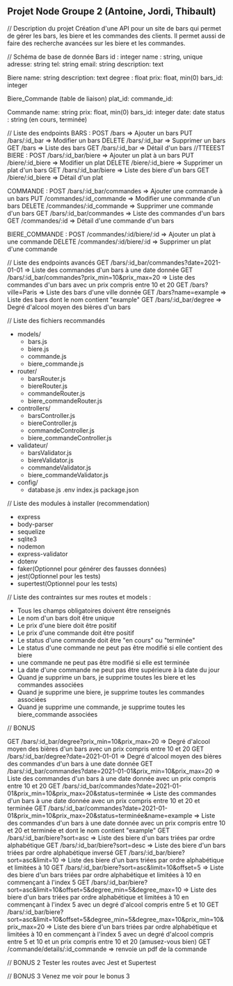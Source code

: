## Projet Node Groupe 2 (Antoine, Jordi, Thibault)


// Description du projet
Création d'une API pour un site de bars qui permet de gérer les bars, les biere et les commandes des clients.
Il permet aussi de faire des recherche avancées sur les biere et les commandes.

// Schéma de base de donnée
Bars
  id : integer
  name : string, unique
  adresse: string
  tel: string
  email: string
  description: text

Biere
  name: string
  description: text
  degree : float
  prix: float, min(0)
  bars_id: integer


Biere_Commande (table de liaison)
  plat_id:
  commande_id:

Commande 
name: string
prix: float, min(0)
bars_id: integer
date: date
status : string (en cours, terminée)

// Liste des endpoints
BARS : 
  POST /bars => Ajouter un bars
  PUT /bars/:id_bar => Modifier un bars
  DELETE /bars/:id_bar => Supprimer un bars
  GET /bars => Liste des bars
  GET /bars/:id_bar => Détail d'un bars
//TTEEEST
BIERE : 
  POST /bars/:id_bar/biere => Ajouter un plat à un bars
  PUT /biere/:id_biere => Modifier un plat
  DELETE /biere/:id_biere => Supprimer un plat d'un bars
  GET /bars/:id_bar/biere => Liste des biere d'un bars
  GET /biere/:id_biere => Détail d'un plat

COMMANDE :
  POST /bars/:id_bar/commandes => Ajouter une commande à un bars
  PUT /commandes/:id_commande => Modifier une commande d'un bars
  DELETE /commandes/:id_commande => Supprimer une commande d'un bars
  GET /bars/:id_bar/commandes => Liste des commandes d'un bars
  GET /commandes/:id => Détail d'une commande d'un bars

BIERE_COMMANDE :
  POST /commandes/:id/biere/:id => Ajouter un plat à une commande
  DELETE /commandes/:id/biere/:id => Supprimer un plat d'une commande
  
// Liste des endpoints avancés
  GET /bars/:id_bar/commandes?date=2021-01-01 => Liste des commandes d'un bars à une date donnée
  GET /bars/:id_bar/commandes?prix_min=10&prix_max=20 => Liste des commandes d'un bars avec un prix compris entre 10 et 20
  GET /bars?ville=Paris => Liste des bars d'une ville donnée
  GET /bars?name=example => Liste des bars dont le nom contient "example"
  GET /bars/:id_bar/degree => Degré d'alcool moyen des bières d'un bars

// Liste des fichiers recommandés
- models/
  - bars.js
  - biere.js
  - commande.js
  - biere_commande.js
- router/
  - barsRouter.js
  - biereRouter.js
  - commandeRouter.js
  - biere_commandeRouter.js
- controllers/
  - barsController.js
  - biereController.js
  - commandeController.js
  - biere_commandeController.js
- validateur/
  - barsValidator.js
  - biereValidator.js
  - commandeValidator.js
  - biere_commandeValidator.js
- config/
  - database.js
.env
index.js
package.json


// Liste des modules à installer (recommendation)
- express
- body-parser
- sequelize
- sqlite3
- nodemon
- express-validator
- dotenv
- faker(Optionnel pour générer des fausses données)
- jest(Optionnel pour les tests)
- supertest(Optionnel pour les tests)

// Liste des contraintes sur mes routes et models :
- Tous les champs obligatoires doivent être renseignés
- Le nom d'un bars doit être unique
- Le prix d'une biere doit être positif
- Le prix d'une commande doit être positif
- Le status d'une commande doit être "en cours" ou "terminée"
- Le status d'une commande ne peut pas être modifié si elle contient des biere
- une commande ne peut pas être modifié si elle est terminée
- La date d'une commande ne peut pas être supérieure à la date du jour
- Quand je supprime un bars, je supprime toutes les biere et les commandes associées
- Quand je supprime une biere, je supprime toutes les commandes associées
- Quand je supprime une commande, je supprime toutes les biere_commande associées

// BONUS

GET /bars/:id_bar/degree?prix_min=10&prix_max=20 => Degré d'alcool moyen des bières d'un bars avec un prix compris entre 10 et 20
GET /bars/:id_bar/degree?date=2021-01-01 => Degré d'alcool moyen des bières des commandes d'un bars à une date donnée
GET /bars/:id_bar/commandes?date=2021-01-01&prix_min=10&prix_max=20 => Liste des commandes d'un bars à une date donnée avec un prix compris entre 10 et 20
GET /bars/:id_bar/commandes?date=2021-01-01&prix_min=10&prix_max=20&status=terminée => Liste des commandes d'un bars à une date donnée avec un prix compris entre 10 et 20 et terminée
GET /bars/:id_bar/commandes?date=2021-01-01&prix_min=10&prix_max=20&status=terminée&name=example => Liste des commandes d'un bars à une date donnée avec un prix compris entre 10 et 20 et terminée et dont le nom contient "example"
GET /bars/:id_bar/biere?sort=asc => Liste des biere d'un bars triées par ordre alphabétique
GET /bars/:id_bar/biere?sort=desc => Liste des biere d'un bars triées par ordre alphabétique inversé
GET /bars/:id_bar/biere?sort=asc&limit=10 => Liste des biere d'un bars triées par ordre alphabétique et limitées à 10
GET /bars/:id_bar/biere?sort=asc&limit=10&offset=5 => Liste des biere d'un bars triées par ordre alphabétique et limitées à 10 en commençant à l'index 5
GET /bars/:id_bar/biere?sort=asc&limit=10&offset=5&degree_min=5&degree_max=10 => Liste des biere d'un bars triées par ordre alphabétique et limitées à 10 en commençant à l'index 5 avec un degré d'alcool compris entre 5 et 10
GET /bars/:id_bar/biere?sort=asc&limit=10&offset=5&degree_min=5&degree_max=10&prix_min=10&prix_max=20 => Liste des biere d'un bars triées par ordre alphabétique et limitées à 10 en commençant à l'index 5 avec un degré d'alcool compris entre 5 et 10 et un prix compris entre 10 et 20 (amusez-vous bien)
GET /commande/details/:id_commande => renvoie un pdf de la commande

// BONUS 2
Tester les routes avec Jest et Supertest

// BONUS 3
Venez me voir pour le bonus 3